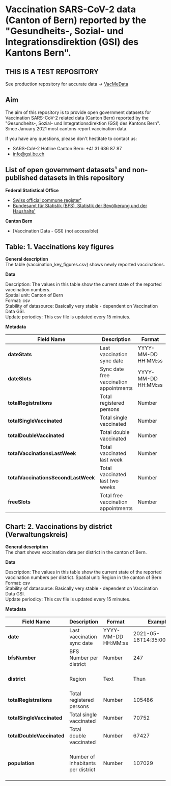 # Vaccination SARS-CoV-2 data (Canton of Bern) reported by the "Gesundheits-, Sozial- und Integrationsdirektion (GSI) des Kantons Bern".

## THIS IS A TEST REPOSITORY

See production repository for accurate data -> [VacMeData](https://github.com/openDataBE/VacMeData)

## Aim

The aim of this repository is to provide open government datasets for Vaccination SARS-CoV-2 related data (Canton Bern) reported by the "Gesundheits-, Sozial- und Integrationsdirektion (GSI) des Kantons Bern". Since January 2021 most cantons report vaccination data.

If you have any questions, please don't hestitate to contact us: <br>

- SARS-CoV-2 Hotline Canton Bern: +41 31 636 87 87 <br>
- [info@gsi.be.ch](mailto:info@info.be.ch) <br>

## List of open government datasets¹ and non-published datasets in this repository

**Federal Statistical Office**

- [Swiss official commune register¹](https://www.bfs.admin.ch/bfs/de/home/grundlagen/agvch.html) <br>
- [Bundesamt für Statistik (BFS), Statistik der Bevölkerung und der Haushalte¹](https://www.pxweb.bfs.admin.ch/sq/ef59b1fb-ec37-4481-bea9-1ea3238da2b3) <br>

**Canton Bern**

- [Vaccination Data - GSI] (not accessible)

## Table: 1. Vaccinations key figures

**General description** <br>
The table (vaccination_key_figures.csv) shows newly reported vaccinations.

**Data** <br>

Description: The values in this table show the current state of the reported vaccination numbers. <br>
Spatial unit: Canton of Bern <br>
Format: csv <br>
Stability of datasource: Basically very stable - dependent on Vaccination Data GSI.<br>
Update periodicy: This csv file is updated every 15 minutes.<br>

**Metadata**

| Field Name                          | Description                             | Format              | Example                   | Source               |
| ----------------------------------- | --------------------------------------- | ------------------- | ------------------------- | -------------------- |
| **dateStats**                       | Last vaccination sync date              | YYYY-MM-DD HH:MM:ss | 2021-05-18T14:35:00+01:00 | Calculated           |
| **dateSlots**                       | Sync date free vaccination appointments | YYYY-MM-DD HH:MM:ss | 2021-05-18T14:35:00+01:00 | Calculated           |
| **totalRegistrations**              | Total registered persons                | Number              | 591428                    | Vaccination Data GSI |
| **totalSingleVaccinated**           | Total single vaccinated                 | Number              | 172046                    | Vaccination Data GSI |
| **totalDoubleVaccinated**           | Total double vaccinated                 | Number              | 166562                    | Vaccination Data GSI |
| **totalVaccinationsLastWeek**       | Total vaccinated last week              | Number              | 21247                     | Vaccination Data GSI |
| **totalVaccinationsSecondLastWeek** | Total vaccinated last two weeks         | Number              | 67903                     | Vaccination Data GSI |
| **freeSlots**                       | Total free vaccination appointments     | Number              | 415                       | Vaccination Data GSI |

## Chart: 2. Vaccinations by district (Verwaltungskreis)

**General description** <br>
The chart shows vaccination data per district in the canton of Bern.

**Data** <br>

Description: The values in this table show the current state of the reported vaccination numbers per district.
Spatial unit: Region in the canton of Bern <br>
Format: csv <br>
Stability of datasource: Basically very stable - dependent on Vaccination Data GSI.<br>
Update periodicy: This csv file is updated every 15 minutes.<br>

**Metadata**

| Field Name                | Description                        | Format              | Example                   | Source                                                           |
| ------------------------- | ---------------------------------- | ------------------- | ------------------------- | ---------------------------------------------------------------- |
| **date**                  | Last vaccination sync date         | YYYY-MM-DD HH:MM:ss | 2021-05-18T14:35:00+01:00 | Calculated                                                       |
| **bfsNumber**             | BFS Number per district            | Number              | 247                       | Swiss official commune register¹                                 |
| **district**              | Region                             | Text                | Thun                      | Swiss official commune register¹                                 |
| **totalRegistrations**    | Total registered persons           | Number              | 105486                    | Vaccination Data GSI                                             |
| **totalSingleVaccinated** | Total single vaccinated            | Number              | 70752                     | Vaccination Data GSI                                             |
| **totalDoubleVaccinated** | Total double vaccinated            | Number              | 67427                     | Vaccination Data GSI                                             |
| **population**            | Number of inhabitants per district | Number              | 107029                    | Regionalportraets 2020: Kennzahlen aller Gemeinden¹ (calculated) |
